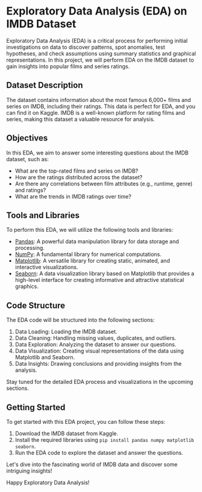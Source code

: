 # Exploratory Data Analysis (EDA) on IMDB Dataset

Exploratory Data Analysis (EDA) is a critical process for performing initial investigations on data to discover patterns, spot anomalies, test hypotheses, and check assumptions using summary statistics and graphical representations. In this project, we will perform EDA on the IMDB dataset to gain insights into popular films and series ratings.

## Dataset Description

The dataset contains information about the most famous 6,000+ films and series on IMDB, including their ratings. This data is perfect for EDA, and you can find it on Kaggle. IMDB is a well-known platform for rating films and series, making this dataset a valuable resource for analysis.

## Objectives

In this EDA, we aim to answer some interesting questions about the IMDB dataset, such as:

- What are the top-rated films and series on IMDB?
- How are the ratings distributed across the dataset?
- Are there any correlations between film attributes (e.g., runtime, genre) and ratings?
- What are the trends in IMDB ratings over time?

## Tools and Libraries

To perform this EDA, we will utilize the following tools and libraries:

- [Pandas](https://pandas.pydata.org/): A powerful data manipulation library for data storage and processing.
- [NumPy](https://numpy.org/): A fundamental library for numerical computations.
- [Matplotlib](https://matplotlib.org/): A versatile library for creating static, animated, and interactive visualizations.
- [Seaborn](https://seaborn.pydata.org/): A data visualization library based on Matplotlib that provides a high-level interface for creating informative and attractive statistical graphics.

## Code Structure

The EDA code will be structured into the following sections:

1. Data Loading: Loading the IMDB dataset.
2. Data Cleaning: Handling missing values, duplicates, and outliers.
3. Data Exploration: Analyzing the dataset to answer our questions.
4. Data Visualization: Creating visual representations of the data using Matplotlib and Seaborn.
5. Data Insights: Drawing conclusions and providing insights from the analysis.

Stay tuned for the detailed EDA process and visualizations in the upcoming sections.

## Getting Started

To get started with this EDA project, you can follow these steps:

1. Download the IMDB dataset from Kaggle.
2. Install the required libraries using `pip install pandas numpy matplotlib seaborn`.
3. Run the EDA code to explore the dataset and answer the questions.

Let's dive into the fascinating world of IMDB data and discover some intriguing insights!

Happy Exploratory Data Analysis!
